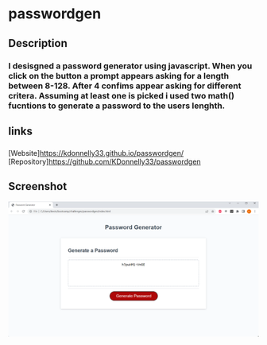 # passwordgen
## Description
### I desisgned a password generator using javascript. When you click on the button a prompt appears asking for a length between 8-128. After 4 confims appear asking for different critera. Assuming at least one is picked i used two math() fucntions to generate a password to the users lenghth.
## links
###
[Website]https://kdonnelly33.github.io/passwordgen/
[Repository]https://github.com/KDonnelly33/passwordgen
## Screenshot
![screenshot](./assets/images/screenshot1.png)